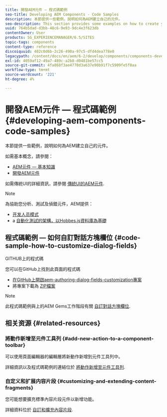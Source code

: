 ```yaml
---
title: 開發AEM元件 — 程式碼範例
seo-title: Developing AEM Components - Code Samples
description: 本節提供一些範例，說明如何為AEM建立自己的元件。
seo-description: This section provides some examples on how to create your own components for AEM.
uuid: 764b5dad-d3bb-48c6-9e93-9dc4e3f623db
contentOwner: User
products: SG_EXPERIENCEMANAGER/6.5/SITES
topic-tags: components
content-type: reference
discoiquuid: 402c0d6b-2c26-490a-97c5-dfd4dea778e0
legacypath: /content/docs/en/aem/6-2/develop/components/components-develop
exl-id: 4059af12-49a7-489c-a2b8-d0481be57cc5
source-git-commit: 4fa868f3ae4778d3a637e90b91f7c5909fe5f8aa
workflow-type: tm+mt
source-wordcount: '221'
ht-degree: 4%

---
```


# 開發AEM元件 — 程式碼範例{#developing-aem-components-code-samples}

本節提供一些範例，說明如何為AEM建立自己的元件。

如需基本概念，請參閱：

* [AEM元件 — 基本知識](/help/sites-developing/components-basics.md)
* [開發AEM元件](/help/sites-developing/developing-components.md)

如需傳統UI的詳細資訊，請參閱 [傳統UI的AEM元件](/help/sites-developing/developing-components-classic.md).

>[!NOTE]
>
>為協助您分析、測試及偵錯元件，AEM提供：
>
>* [开发人员模式](/help/sites-developing/developer-mode.md)
>* a [自動化測試的架構，以Hobbes.js資料庫為基礎](/help/sites-developing/hobbes.md)
>


## 程式碼範例 — 如何自訂對話方塊欄位 {#code-sample-how-to-customize-dialog-fields}

GITHUB上的程式碼

您可以在GitHub上找到此頁面的程式碼

* [在GitHub上開啟aem-authoring-dialog-fields-customization專案](https://github.com/Adobe-Marketing-Cloud/aem-authoring-dialog-fields-customization)
* 將專案下載為 [ZIP檔案](https://codeload.github.com/Adobe-Marketing-Cloud/aem-authoring-dialog-fields-customization/zip/refs/heads/master)

>[!NOTE]
>
>此程式碼範例與上的AEM Gems工作階段有關 [自訂對話方塊欄位](https://experienceleague.adobe.com/docs/experience-manager-gems-events/gems/gems2015/aem-customizing-dialog-fields-in-touch-ui.html?lang=en).

## 相关资源 {#related-resources}

### 將動作新增至元件工具列 {#add-new-action-to-a-component-toolbar}

可以使用頁面編輯器的編輯層將新動作新增到元件工具列中。

詳細資訊以及程式碼範例的連結位於 [將動作新增至元件工具列](/help/sites-developing/customizing-page-authoring-touch.md#add-new-action-to-a-component-toolbar).

### 自定义和扩展内容片段 {#customizing-and-extending-content-fragments}

您可能想要擴充標準內容片段元件以新增功能。

詳細資料位於 [自訂和擴充內容片段](/help/sites-developing/customizing-content-fragments.md).
